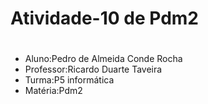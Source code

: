 # Atividade-10 de Pdm2 <h1>

* Aluno:Pedro de Almeida Conde Rocha
* Professor:Ricardo Duarte Taveira
* Turma:P5 informática
* Matéria:Pdm2
